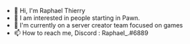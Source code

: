 - 👋 Hi, I'm Raphael Thierry
- 👀 I am interested in people starting in Pawn.
- 🌱 I'm currently on a server creator team focused on games
- 📫 How to reach me, Discord : Raphael_.#6889

